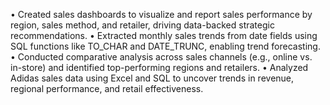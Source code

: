 • Created sales dashboards to visualize and report sales performance by region, sales method, 
             and retailer, driving data-backed strategic recommendations.
• Extracted monthly sales trends from date fields using SQL functions like TO_CHAR and DATE_TRUNC,
             enabling trend forecasting.
• Conducted comparative analysis across sales channels (e.g., online vs. in-store) and identified 
             top-performing regions and retailers.
•	Analyzed Adidas sales data using Excel and SQL to uncover trends in revenue, regional 
             performance, and retail effectiveness.             
